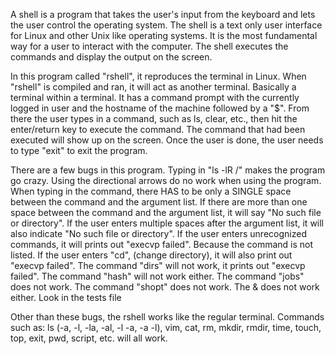 A shell is a program that takes the user's input from the keyboard and lets the user control the operating system. The shell is a text only user interface for Linux and other Unix like operating systems. It is the most fundamental way for a user to interact with the computer. The shell executes the commands and display the output on the screen.

In this program called "rshell", it reproduces the terminal in Linux. When "rshell" is compiled and ran, it will act as another terminal. Basically a terminal within a terminal. It has a command prompt with the currently logged in user and the hostname of the machine followed by a "$". From there the user types in a command, such as ls, clear, etc., then hit the enter/return key to execute the command. The command that had been executed will show up on the screen. Once the user is done, the user needs to type "exit" to exit the program.

There are a few bugs in this program. 
Typing in "ls -lR /" makes the program go crazy.
Using the directional arrows do no work when using the program.
When typing in the command, there HAS to be only a SINGLE space between the command and the argument list. 
If there are more than one space between the command and the argument list, it will say "No such file or directory". 
If the user enters multiple spaces after the argument list, it will also indicate "No such file or directory". 
If the user enters unrecognized commands, it will prints out "execvp failed". Because the command is not listed.
If the user enters "cd",  (change directory), it will also print out "execvp failed".
The command "dirs" will not work, it prints out "execvp failed".
The command "hash" will not work either.
The command "jobs" does not work.
The command "shopt" does not work.
The & does not work either.
Look in the tests file

Other than these bugs, the rshell works like the regular terminal. 
Commands such as: ls (-a, -l, -la, -al, -l -a, -a -l), vim, cat, rm, mkdir, rmdir, time, touch, top, exit, pwd, script, etc. will all work.
